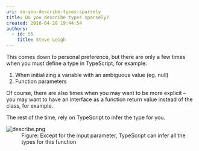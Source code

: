 ```yaml
---
uri: do-you-describe-types-sparsely
title: Do you describe types sparsely?
created: 2016-04-28 19:44:54
authors:
  - id: 55
    title: Steve Leigh
---
```





<span class='intro'> <p class="p1">This comes down to personal preference, but there are only a few times when you must define a type in TypeScript, for example&#58;</p><ol class="ol1"><li class="li1">When initializing a variable with an ambiguous value (eg. null)</li><li class="li1">Function parameters​</li></ol><p class="p1">Of course, there are also times when you may want to be more explicit – you may want to have an interface as a function return value instead of the class, for example.​</p> </span>

<p>The rest of the time, rely on TypeScript to infer the type for you.</p><dl class="image"><dt><img src="/PublishingImages/describe.png" alt="describe.png" />​</dt><dd>Figure&#58; Except for the input parameter, TypeScript can infer all the types for this function​</dd></dl>


